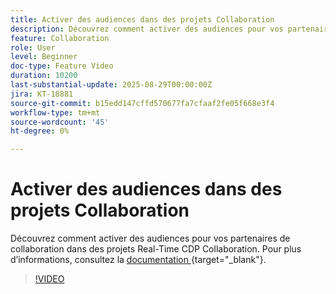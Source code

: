 ```yaml
---
title: Activer des audiences dans des projets Collaboration
description: Découvrez comment activer des audiences pour vos partenaires de collaboration dans des projets Real-Time CDP Collaboration.
feature: Collaboration
role: User
level: Beginner
doc-type: Feature Video
duration: 10200
last-substantial-update: 2025-08-29T00:00:00Z
jira: KT-18881
source-git-commit: b15edd147cffd570677fa7cfaaf2fe05f668e3f4
workflow-type: tm+mt
source-wordcount: '45'
ht-degree: 0%

---
```



# Activer des audiences dans des projets Collaboration

Découvrez comment activer des audiences pour vos partenaires de collaboration dans des projets Real-Time CDP Collaboration. Pour plus d’informations, consultez la [&#x200B; documentation &#x200B;](https://experienceleague.adobe.com/fr/docs/real-time-cdp-collaboration/using/collaborate/activate){target="_blank"}.

>[!VIDEO](https://video.tv.adobe.com/v/3471680/?learn=on&enablevpops&captions=fre_fr)

